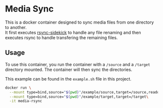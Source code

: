 # Media Sync

This is a docker container designed to sync media files from one directory to another.  
It first executes [rsync-sidekick](https://github.com/m-manu/rsync-sidekick) to handle 
any file renaming and then executes rsync to handle transfering the remaining files.

## Usage

To use this container, you run the container with a `/source` and a `/target` directory 
mounted.  The container will then sync the directories.

This example can be found in the `example.sh` file in this project.

```bash
docker run \
  --mount type=bind,source="$(pwd)"/example/source,target=/source,readonly\
  --mount type=bind,source="$(pwd)"/example/target,target=/target\
  -it media-rsync
```